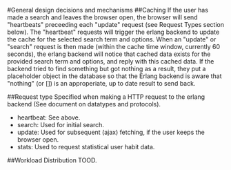 #General design decisions and mechanisms
##Caching
If the user has made a search and leaves the browser open, the browser will send "heartbeats" preceeding each "update" request (see Request Types section below). 
The "heartbeat" requests will trigger the erlang backend to update the cache for the selected search term and options. 
When an "update" or "search" request is then made (within the cache time window, currently 60 seconds), the erlang backend will notice that cached data exists for the provided search term and options, and reply with this cached data. If the backend tried to find something but got nothing as a result, they put a placeholder object in the database so that the Erlang backend is aware that "nothing" (or []) is an approperiate, up to date result to send back.

##Request type
Specified when making a HTTP request to the erlang backend (See document on datatypes and protocols).
- heartbeat: See above.
- search: Used for initial search.
- update: Used for subsequent (ajax) fetching, if the user keeps the browser open.
- stats: Used to request statistical user habit data.  

##Workload Distribution
TOOD. 
